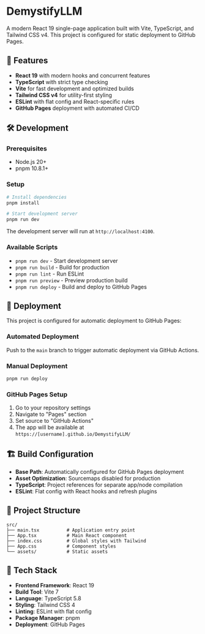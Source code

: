 # DemystifyLLM

A modern React 19 single-page application built with Vite, TypeScript, and Tailwind CSS v4. This project is configured for static deployment to GitHub Pages.

## 🚀 Features

- **React 19** with modern hooks and concurrent features
- **TypeScript** with strict type checking
- **Vite** for fast development and optimized builds
- **Tailwind CSS v4** for utility-first styling
- **ESLint** with flat config and React-specific rules
- **GitHub Pages** deployment with automated CI/CD

## 🛠️ Development

### Prerequisites
- Node.js 20+
- pnpm 10.8.1+

### Setup
```bash
# Install dependencies
pnpm install

# Start development server
pnpm run dev
```

The development server will run at `http://localhost:4100`.

### Available Scripts
- `pnpm run dev` - Start development server
- `pnpm run build` - Build for production
- `pnpm run lint` - Run ESLint
- `pnpm run preview` - Preview production build
- `pnpm run deploy` - Build and deploy to GitHub Pages

## 🚀 Deployment

This project is configured for automatic deployment to GitHub Pages:

### Automated Deployment
Push to the `main` branch to trigger automatic deployment via GitHub Actions.

### Manual Deployment
```bash
pnpm run deploy
```

### GitHub Pages Setup
1. Go to your repository settings
2. Navigate to "Pages" section
3. Set source to "GitHub Actions"
4. The app will be available at `https://[username].github.io/DemystifyLLM/`

## 🏗️ Build Configuration

- **Base Path**: Automatically configured for GitHub Pages deployment
- **Asset Optimization**: Sourcemaps disabled for production
- **TypeScript**: Project references for separate app/node compilation
- **ESLint**: Flat config with React hooks and refresh plugins

## 📁 Project Structure

```
src/
├── main.tsx          # Application entry point
├── App.tsx           # Main React component
├── index.css         # Global styles with Tailwind
├── App.css           # Component styles
└── assets/           # Static assets
```

## 🔧 Tech Stack

- **Frontend Framework**: React 19
- **Build Tool**: Vite 7
- **Language**: TypeScript 5.8
- **Styling**: Tailwind CSS 4
- **Linting**: ESLint with flat config
- **Package Manager**: pnpm
- **Deployment**: GitHub Pages
